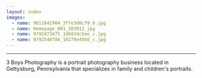 ```yaml
---
layout: index
images:
  - name: 9811042904_3ffe3d0c79_b.jpg
  - name: Homepage_001_103013_jpg
  - name: 9792473475_1db93dcbee_c.jpg
  - name: 9792540784_10279e4956_c.jpg
---
```

__________________________________________________________________________________________________________________________
3 Boys Photography is a portrait photography business located in Gettysburg, Pennsylvania that specializes in family and children's portraits.
